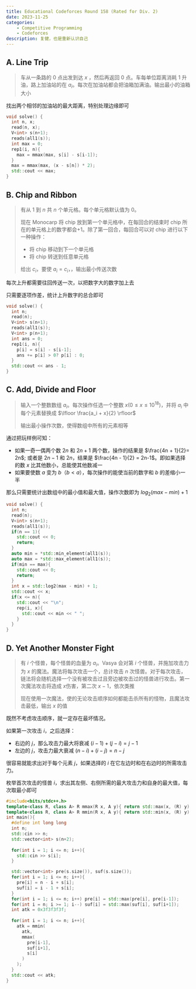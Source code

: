 ```yaml
---
title: Educational Codeforces Round 158 (Rated for Div. 2)
date: 2023-11-25
categories:
    - Competitive Programming
    - Codeforces
description: 复健，也是重新认识自己
---
```


## A. Line Trip

> 车从一条路的 0 点出发到达 $x$ ，然后再返回 $0$ 点。车每单位距离消耗 $1$ 升油，路上加油站的在 $a_i$。每次在加油站都会把油箱加满油。输出最小的油箱大小

找出两个相邻的加油站的最大距离，特别处理边缘即可

```cpp 
void solve() {
  int n, x;
  read(n, x);
  V<int> s(n+1);
  reads(all1(s));
  int max = 0;
  rep1(i, n){
    max = mmax(max, s[i] - s[i-1]);
  }
  max = mmax(max, (x - s[n]) * 2);
  std::cout << max;
}
```

## B. Chip and Ribbon

> 有从 1 到 $n$ 共 $n$ 个单元格。每个单元格默认值为 $0$。
>
> 现在 Monocarp 将 chip 放到第一个单元格中，在每回合的结束时 chip 所在的单元格上的数字都会$+1$。除了第一回合，每回合可以对 chip 进行以下一种操作：
>
> - 将 chip 移动到下一个单元格
> - 将 chip 转送到任意单元格
>
> 给出 $c_i$，要使 $a_i = c_i$，，输出最小传送次数

每次上升都需要往回传送一次，以把数字大的数字加上去

只需要逐项作差，统计上升数字的总合即可

```c++
void solve() {
  int n;
  read(n);
  V<int> s(n+1);
  reads(all1(s));
  V<int> p(n+1);
  int ans = 0;
  rep1(i, n){
    p[i] = s[i] - s[i-1];
    ans += p[i] > 0? p[i] : 0;
  }
  std::cout << ans - 1;
}
```

## C. Add, Divide and Floor

> 输入一个整数数组 $a_i$。每次操作任选一个整数 $x(0 \le x \le 10^{18})$，并将 $a_i$ 中每个元素替换成 $\lfloor \frac{a_i + x}{2} \rfloor$
>
> 输出最小操作次数，使得数组中所有的元素相等

通过把玩样例可知：

- 如果一奇一偶两个数 $2n$ 和 $2n+1$ 两个数，操作的结果是 $\frac{4n + 1}{2}= 2n$; 或者是 $2n-1$ 和 $2n$，结果是 $\frac{4n - 1}{2} = 2n-1$。即如果选择的数 $x$ 比其他数小，总能使其他数减一
- 如果要使数 $a$ 变为 $b$（$b < a$），每次操作的能使当前的数字和 $b$ 的差缩小一半

那么只需要统计出数组中的最小值和最大值，操作次数即为 $log_2(max-min) + 1$



```cpp
void solve() {
  int n;
  read(n);
  V<int> s(n+1);
  reads(all1(s));
  if(n == 1){
    std::cout << 0;
    return;
  }
  auto min = *std::min_element(all1(s));
  auto max = *std::max_element(all1(s));
  if(min == max){
    std::cout << 0;
    return;
  }
  int x = std::log2(max - min) + 1;
  std::cout << x;
  if(x <= n){
    std::cout << "\n";
    rep(i, x){
      std::cout << min << " ";
    }
  }
}
```



## D. Yet Another Monster Fight

>  有 $i$ 个怪兽，每个怪兽的血量为 $a_i$。Vasya 会对第 $i$ 个怪兽，并施加攻击力为 $x$ 的魔法。魔法将每次攻击一个，总计攻击 $n$ 次怪兽。对于每次攻击，链法将会随机选择一个没有被攻击过且旁边被攻击过的怪兽进行攻击。第一次魔法攻击将造成 $x$伤害，第二次 $x-1$，依次类推
>
> 现在使用一次魔法，使的无论攻击顺序如何都能击杀所有的怪物，且魔法攻击最低，输出 $x$ 的值

既然不考虑攻击顺序，就一定存在最坏情况。

如果第一次攻击 $i$，之后选择：

- 右边的 $j$，那么攻击力最大将衰减 $(i - 1) + (j - i) = j - 1$
- 左边的 $j$，攻击力最大衰减 $(n - i) + (i - j) = n - j$

很容易就能求出对于每个元素 $j$，如果选择的 $i$ 在它左边时和在右边时的所需攻击力。

枚举首次攻击的怪兽 $i$，求出其左侧、右侧所需的最大攻击力和自身的最大值，每次取最小即可

```cpp
#include<bits/stdc++.h>
template<class R, class A> R mmax(R x, A y){ return std::max(x, (R) y); } template<class R, class A, class... AS> R mmax(R x, A xx, AS... xxs){ return std::max(x, mmax((R)xx, xxs...));  }
template<class R, class A> R mmin(R x, A y){ return std::min(x, (R) y); } template<class R, class A, class... AS> R mmin(R x, A xx, AS... xxs){ return std::min(x, mmin((R)xx, xxs...));  }
int main(){
  #define int long long
  int n;
  std::cin >> n;
  std::vector<int> s(n+2);
  
  for(int i = 1; i <= n; i++){
    std::cin >> s[i];
  }

  std::vector<int> pre(s.size()), suf(s.size());
  for(int i = 1; i <= n; i++){
    pre[i] = n - i + s[i];
    suf[i] = i - 1 + s[i]; 
  }
  for(int i = 1; i <= n; i++) pre[i] = std::max(pre[i], pre[i-1]);
  for(int i = n; i >= 1; i--) suf[i] = std::max(suf[i], suf[i+1]);
  int atk = 0x3f3f3f3f;
  
  for(int i = 1; i <= n; i++){
    atk = mmin(
      atk,
      mmax(
        pre[i-1],
        suf[i+1],
        s[i]
      )
    );
  }
  std::cout << atk;
}
```


<!--
## E. Compressed Tree

> 给一棵由 $n$ 个节点组成的树。节点 $i$ 上有数字 $a_i$
>
> 可以进行下列操作任意次，可以是 0 次
>
> - 选择一个最多有 1 个相邻边的点，从树中移除
>
> 可以删除所有的节点
>
> 在所有操作结束后，对这棵树进行压缩。压缩过程如下：
>
> - 当一个顶点有两个相邻的边时，删除顶点，并将其邻边所连节点直接相连。
>
> 值得一提的是如果有多种压缩过程，其结果仍是一致的
>
> 计算在进行上述操作任意次并压缩后所剩余节点的最大和
-->